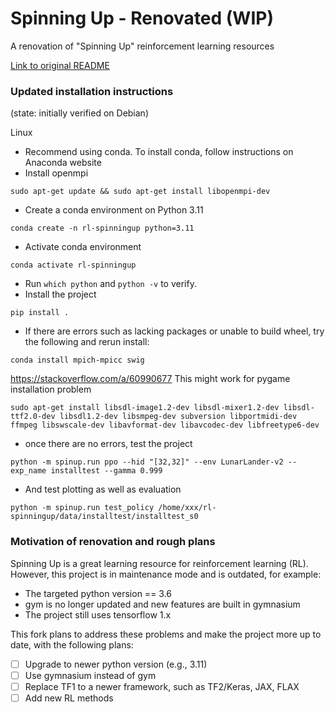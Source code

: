 # Spinning Up - Renovated (WIP)

A renovation of "Spinning Up" reinforcement learning resources

[Link to original README](../readme.md)

### Updated installation instructions

(state: initially verified on Debian)

Linux

- Recommend using conda. To install conda, follow instructions on Anaconda website
- Install openmpi
```
sudo apt-get update && sudo apt-get install libopenmpi-dev
```
- Create a conda environment on Python 3.11
```
conda create -n rl-spinningup python=3.11
```
- Activate conda environment
```
conda activate rl-spinningup
```
  - Run `which python` and `python -v` to verify.
- Install the project
```
pip install .
```
  - If there are errors such as lacking packages or unable to build wheel, try the following and rerun install:
```
conda install mpich-mpicc swig
```

https://stackoverflow.com/a/60990677 This might work for pygame installation problem
```
sudo apt-get install libsdl-image1.2-dev libsdl-mixer1.2-dev libsdl-ttf2.0-dev libsdl1.2-dev libsmpeg-dev subversion libportmidi-dev ffmpeg libswscale-dev libavformat-dev libavcodec-dev libfreetype6-dev
```
- once there are no errors, test the project
```
python -m spinup.run ppo --hid "[32,32]" --env LunarLander-v2 --exp_name installtest --gamma 0.999
```
- And test plotting as well as evaluation
```
python -m spinup.run test_policy /home/xxx/rl-spinningup/data/installtest/installtest_s0
```

### Motivation of renovation and rough plans

Spinning Up is a great learning resource for reinforcement learning (RL). However, this project is in maintenance mode and is outdated, for example:

- The targeted python version == 3.6
- gym is no longer updated and new features are built in gymnasium
- The project still uses tensorflow 1.x

This fork plans to address these problems and make the project more up to date, with the following plans:

- [ ] Upgrade to newer python version (e.g., 3.11)
- [ ] Use gymnasium instead of gym
- [ ] Replace TF1 to a newer framework, such as TF2/Keras, JAX, FLAX
- [ ] Add new RL methods